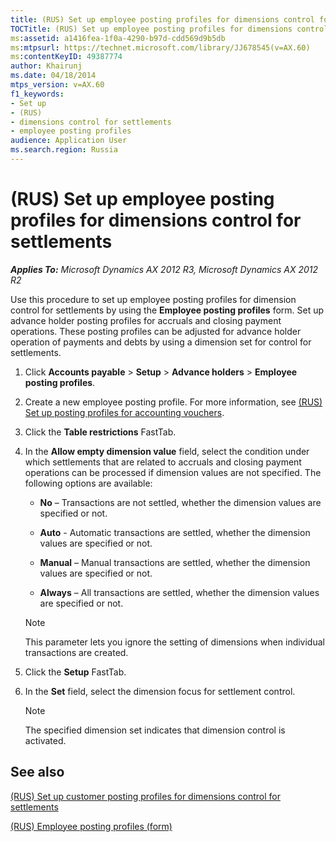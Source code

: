 ```yaml
---
title: (RUS) Set up employee posting profiles for dimensions control for settlements
TOCTitle: (RUS) Set up employee posting profiles for dimensions control for settlements
ms:assetid: a1416fea-1f0a-4290-b97d-cdd569d9b5db
ms:mtpsurl: https://technet.microsoft.com/library/JJ678545(v=AX.60)
ms:contentKeyID: 49387774
author: Khairunj
ms.date: 04/18/2014
mtps_version: v=AX.60
f1_keywords:
- Set up
- (RUS)
- dimensions control for settlements
- employee posting profiles
audience: Application User
ms.search.region: Russia
---
```


# (RUS) Set up employee posting profiles for dimensions control for settlements 


_**Applies To:** Microsoft Dynamics AX 2012 R3, Microsoft Dynamics AX 2012 R2_

Use this procedure to set up employee posting profiles for dimension control for settlements by using the **Employee posting profiles** form. Set up advance holder posting profiles for accruals and closing payment operations. These posting profiles can be adjusted for advance holder operation of payments and debts by using a dimension set for control for settlements.

1.  Click **Accounts payable** \> **Setup** \> **Advance holders** \> **Employee posting profiles**.

2.  Create a new employee posting profile. For more information, see [(RUS) Set up posting profiles for accounting vouchers](rus-set-up-posting-profiles-for-accounting-vouchers.md).

3.  Click the **Table restrictions** FastTab.

4.  In the **Allow empty dimension value** field, select the condition under which settlements that are related to accruals and closing payment operations can be processed if dimension values are not specified. The following options are available:
    
      - **No** – Transactions are not settled, whether the dimension values are specified or not.
    
      - **Auto** - Automatic transactions are settled, whether the dimension values are specified or not.
    
      - **Manual** – Manual transactions are settled, whether the dimension values are specified or not.
    
      - **Always** – All transactions are settled, whether the dimension values are specified or not.
    

    > [!NOTE]
    > <P>This parameter lets you ignore the setting of dimensions when individual transactions are created.</P>



5.  Click the **Setup** FastTab.

6.  In the **Set** field, select the dimension focus for settlement control.
    

    > [!NOTE]
    > <P>The specified dimension set indicates that dimension control is activated.</P>



## See also

[(RUS) Set up customer posting profiles for dimensions control for settlements](rus-set-up-customer-posting-profiles-for-dimensions-control-for-settlements.md)

[(RUS) Employee posting profiles (form)](https://technet.microsoft.com/library/jj733181\(v=ax.60\))

  


